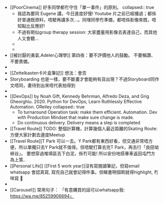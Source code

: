 - [[PoorCinema]] 好多同學都冇守住「單一事件」的原則。
collapsed:: true
	- 我認為要同 Eugene 講，今日進度好慢!  Youtube 片之前已經播過；都係好普通既資料，唔駛再講多次...。同埋同學冇準備，都唔係影像來既，唔知點比反應好!
	- 不過有啲似group therapy session: 大家盡量用影像去表達自己，而其他人又會聽...
	-
	-
- [[被討厭的勇氣.Adeler心理學]] 第四夜：要不評價他人的鼓勵。 不要稱讚、不要責備。
-
- [[Zettelkasten卡片盒筆記]] 想法：會否
- Storyboarding 也是一樣，要不斷畫才會能夠有貨出現？不過Storyboard同作文唔同，畫待到出來唔代表拍得到
-
- [[DevOps]] by Noah Gift, Kennedy Behrman, Alfredo Deza, and Grig Gheorghiu. 2020. Python for DevOps, Learn Ruthlessly Effective Automation. OReiley
collapsed:: true
	- To turnaround Operation task: make them efficient. Automation. Dev with Production Mindset that make sure change is made.
	- Do continuous delivery. Delivery means a step is completed
- [[Travel Route]]  TODO: 整個計算機，計算幾個人最近距離的Skating Route: 方便大家計劃去邊度Meetup
- [[Travel Route]]T Park 可以一去。Y Park都有東西好看，但交通非常唔方便，所以單獨只去Y Park就不值得。但唔駛打算去完T Park，再去行「良田坳峽谷」。 要想穿過堆填區去下白泥，係冇可能! 所以安份地搭專車返回屯門方為上策..
- [[Personal Life]] [[First 5 work year]]沒有寫閱讀筆記，但寫email whatsapp 會認真寫,  寫完自己就會記得件事。但睇書啊個啲就得highlight,  冇咩寫 💩
-
- [[Carousell]] 常用句子：   「有意購買的話可以whatsapp我: https://wa.me/85259906694」